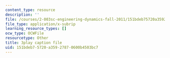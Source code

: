 ```yaml
---
content_type: resource
description: ''
file: /courses/2-003sc-engineering-dynamics-fall-2011/151bdeb75720a35927870600b4503bc7_63sIgMvBuEQ.srt
file_type: application/x-subrip
learning_resource_types: []
ocw_type: OCWFile
resourcetype: Other
title: 3play caption file
uid: 151bdeb7-5720-a359-2787-0600b4503bc7
---
```

